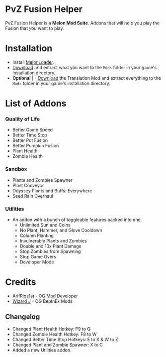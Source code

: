 # PvZ Fusion Helper
PvZ Fusion Helper is a **Melon Mod Suite**. Addons that will help you play the Fusion that *you* want to play. 

# Installation

- Install [MelonLoader](https://melonwiki.xyz/#/modders/quickstart).
- [Download](https://github.com/Dynamixus/PvZ-Fusion-Helper/releases/latest) and extract what you want to the `Mods` folder in your game's installation directory.
- **Optional** | - [Download](https://github.com/Dynamixus/PvZ-Fusion-Translator/releases/latest) the Translation Mod and extract everything to the `Mods` folder in your game's installation directory.

# List of Addons

### Quality of Life
- Better Game Speed
- Better Time Stop
- Better Pot Fusion
- Better Pumpkin Fusion
- Plant Health
- Zombie Health

### Sandbox
- Plants and Zombies Spawner
- Plant Conveyor
- Odyssey Plants and Buffs: Everywhere
- Seed Rain Overhaul

### Utilities
- An addon with a bunch of toggleable features packed into one.
	* Unlimited Sun and Coins
	* No Plant, Hammer, and Glove Cooldown
	* Column Planting
	* Invulnerable Plants and Zombies
	* Double and 10x Plant Damage
	* Stop Zombies from Spawning
	* Stop Game Overs
	* Developer Mode

# Credits
- [ArifRios1st](https://github.com/ArifRios1st/PVZ-Hyper-Fusion-Mod) - OG Mod Developer
- [Wizard J](https://www.pvz.moe/members/141970/) - OG BepInEx Mods 

## Changelog

- Changed Plant Health Hotkey: F9 to Q
- Changed Zombie Health Hotkey: F8 to W
- Changed Better Time Stop Hotkeys: E to X & W to Z
- Changed Plant and Zombie Spawner: X to C
- Added a new Utilities addon.